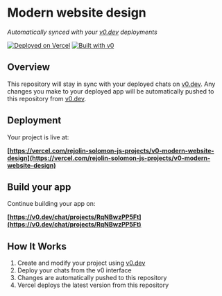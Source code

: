 # Modern website design

*Automatically synced with your [v0.dev](https://v0.dev) deployments*

[![Deployed on Vercel](https://img.shields.io/badge/Deployed%20on-Vercel-black?style=for-the-badge&logo=vercel)](https://vercel.com/rejolin-solomon-js-projects/v0-modern-website-design)
[![Built with v0](https://img.shields.io/badge/Built%20with-v0.dev-black?style=for-the-badge)](https://v0.dev/chat/projects/RqNBwzPP5Ft)

## Overview

This repository will stay in sync with your deployed chats on [v0.dev](https://v0.dev).
Any changes you make to your deployed app will be automatically pushed to this repository from [v0.dev](https://v0.dev).

## Deployment

Your project is live at:

**[https://vercel.com/rejolin-solomon-js-projects/v0-modern-website-design](https://vercel.com/rejolin-solomon-js-projects/v0-modern-website-design)**

## Build your app

Continue building your app on:

**[https://v0.dev/chat/projects/RqNBwzPP5Ft](https://v0.dev/chat/projects/RqNBwzPP5Ft)**

## How It Works

1. Create and modify your project using [v0.dev](https://v0.dev)
2. Deploy your chats from the v0 interface
3. Changes are automatically pushed to this repository
4. Vercel deploys the latest version from this repository
